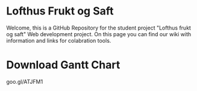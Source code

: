 # Lofthus Frukt og Saft
Welcome, this is a GitHub Repository for the student project "Lofthus frukt og saft" Web development project.
On this page you can find our wiki with information and links for colabration tools.


# Download Gantt Chart
goo.gl/ATJFM1

